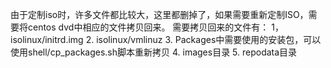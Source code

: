 由于定制iso时，许多文件都比较大，这里都删掉了，如果需要重新定制ISO，需要将centos dvd中相应的文件拷贝回来。
需要拷贝回来的文件有：
1，isolinux/initrd.img
2. isolinux/vmlinuz
3. Packages中需要使用的安装包，可以使用shell/cp_packages.sh脚本重新拷贝
4. images目录
5. repodata目录
